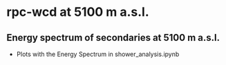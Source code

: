# rpc-wcd at 5100 m a.s.l.

## Energy spectrum of secondaries at 5100 m a.s.l.

- Plots with the Energy Spectrum in shower_analysis.ipynb

